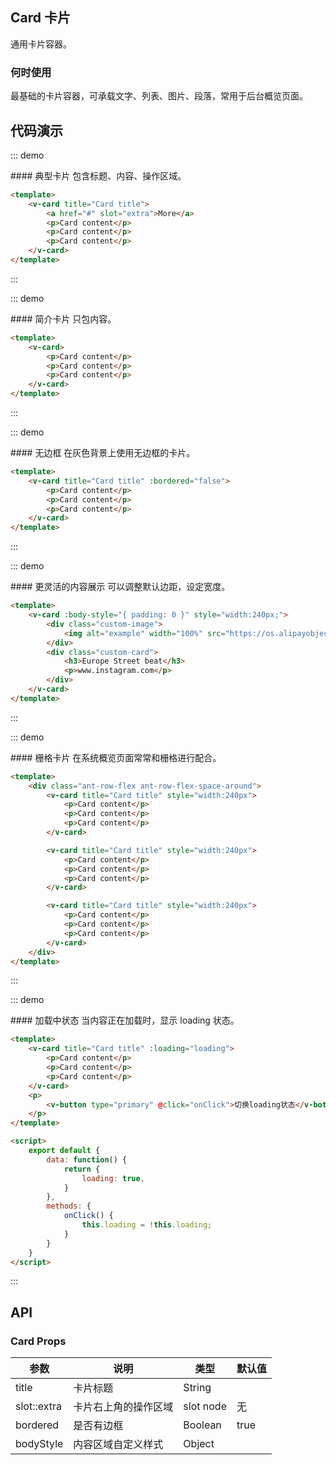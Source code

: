 <script>
    export default {
        data: function() {
            return {
                loading: true,
            }
        },
        methods: {
            onClick() {
                this.loading = !this.loading;
            }
        }
    }
</script>
<style>
    .demo-box.demo-alert .el-alert {
        margin: 20px 0 0;
    }

    .demo-box.demo-alert .el-alert:first-child {
        margin: 0;
    }
</style>

## Card 卡片

通用卡片容器。

### 何时使用

最基础的卡片容器，可承载文字、列表、图片、段落，常用于后台概览页面。   

## 代码演示

::: demo
<summary>
  #### 典型卡片
  包含标题、内容、操作区域。
</summary>

```html
<template>  
    <v-card title="Card title">
        <a href="#" slot="extra">More</a>
        <p>Card content</p>
        <p>Card content</p>
        <p>Card content</p>
    </v-card>
</template>
```
:::

::: demo
<summary>
  #### 简介卡片
  只包内容。
</summary>

```html
<template>  
    <v-card>
        <p>Card content</p>
        <p>Card content</p>
        <p>Card content</p>
    </v-card>
</template>
```
:::

::: demo
<summary>
  #### 无边框
  在灰色背景上使用无边框的卡片。
</summary>

```html
<template>  
    <v-card title="Card title" :bordered="false">
        <p>Card content</p>
        <p>Card content</p>
        <p>Card content</p>
    </v-card>
</template>
```
:::

::: demo
<summary>
  #### 更灵活的内容展示
  可以调整默认边距，设定宽度。
</summary>

```html
<template>  
    <v-card :body-style="{ padding: 0 }" style="width:240px;">
        <div class="custom-image">
            <img alt="example" width="100%" src="https://os.alipayobjects.com/rmsportal/QBnOOoLaAfKPirc.png">
        </div>
        <div class="custom-card">
            <h3>Europe Street beat</h3>
            <p>www.instagram.com</p>
        </div>
    </v-card>
</template>
```
:::

::: demo
<summary>
  #### 栅格卡片
  在系统概览页面常常和栅格进行配合。
</summary>

```html
<template>  
    <div class="ant-row-flex ant-row-flex-space-around">
        <v-card title="Card title" style="width:240px">
            <p>Card content</p>
            <p>Card content</p>
            <p>Card content</p>
        </v-card>

        <v-card title="Card title" style="width:240px">
            <p>Card content</p>
            <p>Card content</p>
            <p>Card content</p>
        </v-card>

        <v-card title="Card title" style="width:240px">
            <p>Card content</p>
            <p>Card content</p>
            <p>Card content</p>
        </v-card>
    </div>
</template>
```
:::

::: demo
<summary>
  #### 加载中状态
  当内容正在加载时，显示 loading 状态。
</summary>

```html
<template>  
    <v-card title="Card title" :loading="loading">
        <p>Card content</p>
        <p>Card content</p>
        <p>Card content</p> 
    </v-card>
    <p>
        <v-button type="primary" @click="onClick">切换loading状态</v-botton>
    </p>
</template>

<script>
    export default {
        data: function() {
            return {
                loading: true,
            }
        },
        methods: {
            onClick() {
                this.loading = !this.loading;
            }
        }
    }
</script>
```
:::

## API

### Card Props

| 参数      | 说明          | 类型      | 默认值  |
|---------- |-------------- |----------  |-------- |
| title | 卡片标题 | String |  |
| slot::extra | 卡片右上角的操作区域 | slot node | 无 |
| bordered | 是否有边框 | Boolean | true | 
| bodyStyle | 内容区域自定义样式 | Object |  | 

